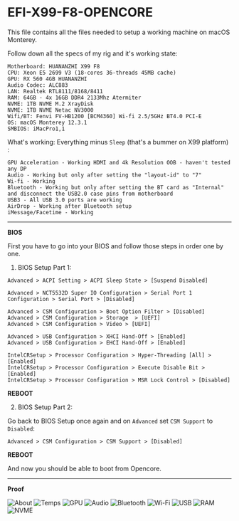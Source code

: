 # EFI-X99-F8-OPENCORE
This file contains all the files needed to setup a working machine on macOS Monterey.

Follow down all the specs of my rig and it's working state:

```
Motherboard: HUANANZHI X99 F8
CPU: Xeon E5 2699 V3 (18-cores 36-threads 45MB cache)
GPU: RX 560 4GB HUANANZHI
Audio Codec: ALC883
LAN: Realtek RTL8111/8168/8411
RAM: 64GB - 4x 16GB DDR4 2133Mhz Atermiter
NVME: 1TB NVME M.2 XrayDisk
NVME: 1TB NVME Netac NV3000
Wifi/BT: Fenvi FV-HB1200 [BCM4360] Wi-fi 2.5/5GHz BT4.0 PCI-E
OS: macOS Monterey 12.3.1
SMBIOS: iMacPro1,1
```

What's working: Everything minus `Sleep` (that's a bummer on X99 platform) :
```
GPU Acceleration - Working HDMI and 4k Resolution OOB - haven't tested any DP
Audio - Working but only after setting the "layout-id" to "7"
Wi-fi - Working
Bluetooth - Working but only after setting the BT card as "Internal" and disconnect the USB2.0 case pins from motherboard
USB3 - All USB 3.0 ports are working
AirDrop - Working after Bluetooth setup
iMessage/Facetime - Working
```

---

**BIOS**

First you have to go into your BIOS and follow those steps in order one by one.

1. BIOS Setup Part 1:
```
Advanced > ACPI Setting > ACPI Sleep State > [Suspend Disabled]

Advanced > NCT5532D Super IO Configuration > Serial Port 1 Configuration > Serial Port > [Disabled]

Advanced > CSM Configuration > Boot Option Filter > [Disabled]
Advanced > CSM Configuration > Storage  > [UEFI]
Advanced > CSM Configuration > Video > [UEFI]

Advanced > USB Configuration > XHCI Hand-Off > [Enabled]
Advanced > USB Configuration > EHCI Hand-Off > [Enabled]

IntelCRSetup > Processor Configuration > Hyper-Threading [All] > [Enabled]
IntelCRSetup > Processor Configuration > Execute Disable Bit > [Enabled]
IntelCRSetup > Processor Configuration > MSR Lock Control > [Disabled]
```
**REBOOT**

2. BIOS Setup Part 2:  
  
Go back to BIOS Setup once again and on `Advanced` set `CSM Support` to `Disabled`:

```
Advanced > CSM Configuration > CSM Support > [Disabled]
```

****REBOOT****

And now you should be able to boot from Opencore.

---

**Proof**

![About](Proof/About.png?raw=true)
![Temps](Proof/Temps.png?raw=true)
![GPU](Proof/GPU.png?raw=true)
![Audio](Proof/Audio.png?raw=true)
![Bluetooth](Proof/Bluetooth.png?raw=true)
![Wi-Fi](Proof/Wi-Fi.png?raw=true)
![USB](Proof/USB.png?raw=true)
![RAM](Proof/RAM.png?raw=true)
![NVME](Proof/NVME.png?raw=true)

